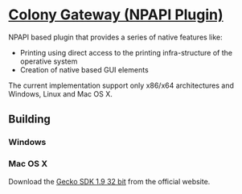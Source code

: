 # [Colony Gateway (NPAPI Plugin)](http://getcolony.com)

NPAPI based plugin that provides a series of native features like:

* Printing using direct access to the printing infra-structure of the operative system
* Creation of native based GUI elements

The current implementation support only x86/x64 architectures and Windows, Linux and Mac OS X.

## Building

### Windows

### Mac OS X

Download the [Gecko SDK 1.9 32 bit](https://developer.mozilla.org/en-US/docs/Gecko_SDK) from the official 
website.
